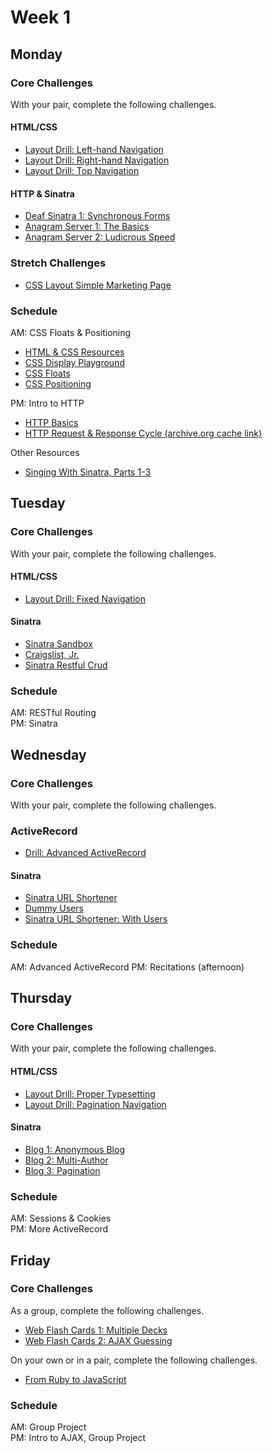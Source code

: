# Week 1

## Monday

### Core Challenges
With your pair, complete the following challenges.

#### HTML/CSS
- [Layout Drill: Left-hand Navigation](../../../layout-drill-left-hand-navigation-challenge)
- [Layout Drill: Right-hand Navigation](../../../layout-drill-right-hand-navigation-challenge)
- [Layout Drill: Top Navigation](../../../layout-drill-top-navigation-challenge)

#### HTTP & Sinatra
- [Deaf Sinatra 1: Synchronous Forms](../../../deaf-sinatra-1-synchronous-forms-challenge)
- [Anagram Server 1: The Basics](../../../anagram-server-1-the-basics-challenge)
- [Anagram Server 2: Ludicrous Speed](../../../anagram-server-2-ludicrous-speed-challenge)

### Stretch Challenges
- [CSS Layout Simple Marketing Page](../../../ph2-p4-css-layout-simple-marketing-page-challenge)

### Schedule
AM: CSS Floats & Positioning
- [HTML & CSS Resources](https://gist.github.com/jenmyers/a6bb9ea6233c6c5a9edb)
- [CSS Display Playground](http://quirksmode.org/css/css2/display.html#link9)
- [CSS Floats](http://alistapart.com/article/css-floats-101)
- [CSS Positioning](http://alistapart.com/article/css-positioning-101)

PM: Intro to HTTP
- [HTTP Basics](http://www3.ntu.edu.sg/home/ehchua/programming/webprogramming/http_basics.html)
- [HTTP Request & Response Cycle (archive.org cache link)](https://web.archive.org/web/20130705214517/http://devhub.fm/http-requestresponse-basics)

Other Resources
- [Singing With Sinatra, Parts 1-3](http://net.tutsplus.com/tutorials/ruby/singing-with-sinatra/)


## Tuesday

### Core Challenges
With your pair, complete the following challenges.

#### HTML/CSS
- [Layout Drill: Fixed Navigation](../../../layout-drill-fixed-navigation-challenge)

#### Sinatra
- [Sinatra Sandbox](../../../sinatra-sandbox-challenge)
- [Craigslist, Jr.](../../../craigslist-jr-challenge)
- [Sinatra Restful Crud](../../../ph2-p1-sinatra-restful-crud-challenge)

### Schedule
AM: RESTful Routing  
PM: Sinatra


## Wednesday

### Core Challenges
With your pair, complete the following challenges.

### ActiveRecord
- [Drill: Advanced ActiveRecord](../../../advanced-ar-dril)

#### Sinatra
- [Sinatra URL Shortener](../../../sinatra-url-shortener-challenge)
- [Dummy Users](../../../dummy-users-challenge)
- [Sinatra URL Shortener: With Users](../../../sinatra-url-shortener-with-users-challenge)

### Schedule
AM: Advanced ActiveRecord
PM: Recitations (afternoon)


## Thursday

### Core Challenges
With your pair, complete the following challenges.

#### HTML/CSS
- [Layout Drill: Proper Typesetting](../../../layout-drill-proper-typesetting-challenge)
- [Layout Drill: Pagination Navigation](../../../layout-drill-pagination-navigation-challenge)

#### Sinatra
- [Blog 1: Anonymous Blog](../../../blog-1-anonymous-blog-challenge)
- [Blog 2: Multi-Author](../../../blog-2-multi-author-challenge)
- [Blog 3: Pagination](../../../blog-3-pagination-challenge)

### Schedule
AM: Sessions & Cookies  
PM: More ActiveRecord


## Friday

### Core Challenges
As a group, complete the following challenges.

- [Web Flash Cards 1: Multiple Decks](../../../web-flash-cards-1-multiple-decks-challenge)
- [Web Flash Cards 2: AJAX Guessing](../../../web-flash-cards-2-ajax-guessing-challenge)

On your own or in a pair, complete the following challenges.
- [From Ruby to JavaScript](../../../javascript-from-ruby-challenge)

### Schedule
AM: Group Project  
PM: Intro to AJAX, Group Project
